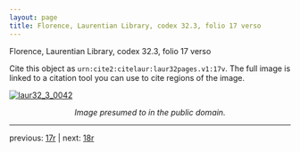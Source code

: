 ```yaml
---
layout: page
title: Florence, Laurentian Library, codex 32.3, folio 17 verso
---
```


Florence, Laurentian Library, codex 32.3, folio 17 verso

Cite this object as `urn:cite2:citelaur:laur32pages.v1:17v`.  The full image is linked to a citation tool you can use to cite regions of the image.

[![laur32_3_0042](http://www.homermultitext.org/iipsrv?IIIF=/project/homer/pyramidal/deepzoom/citelaur/laur32imgs/v1/laur32_3_0042.tif/full/800,/0/default.jpg)](http://www.homermultitext.org/ict2/?urn=urn:cite2:citelaur:laur32imgs.v1:laur32_3_0042) 

<p style="text-align: center; font-style: italic;">Image presumed to in the public domain.</p>

---

previous: [17r](../17r/) | next: [18r](../18r/)